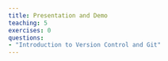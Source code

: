 ```yaml
---
title: Presentation and Demo
teaching: 5
exercises: 0
questions:
- "Introduction to Version Control and Git"
---
```


